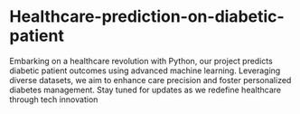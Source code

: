 # Healthcare-prediction-on-diabetic-patient
Embarking on a healthcare revolution with Python, our project predicts diabetic patient outcomes using advanced machine learning. Leveraging diverse datasets, we aim to enhance care precision and foster personalized diabetes management. Stay tuned for updates as we redefine healthcare through tech innovation
